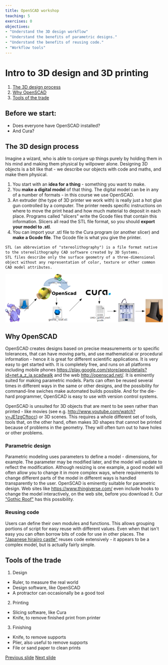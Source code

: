 ```yaml
---
title: OpenSCAD workshop
teaching: 5
exercises: 0
objectives:
- "Understand the 3D design workflow"
- "Understand the benefits of parametric designs."
- "Understand the benefits of reusing code."
- "Workflow tools"
---
```

# Intro to 3D design and 3D printing

1. [The 3D design process](#the-3d-design-process)
2. [Why OpenSCAD](#why-openscad)
3. [Tools of the trade](#tools-of-the-trade)

## Before we start:
- Does everyone have OpenSCAD installed?
- And Cura?

## The 3D design process
Imagine a wizard, who is able to conjure up things purely by holding them in his mind and making them physical by willpower alone. 
Designing 3D objects is a bit like that - we describe our objects with code and maths, and make them physical.

1. You start with an __idea for a thing__ - something you want to make.
2. You __make a digital model__ of that thing. The digital model can be in any of a number of formats - in this course we use OpenSCAD.
3. An extruder (the type of 3D printer we work with) is really just a hot glue gun controlled by a computer.
The printer needs specific instructions on where to move the print head and how much material to deposit in each place.
Programs called "slicers" write the Gcode files that contain this information.
Slicers all read the STL file format, so you should __export your model to .stl__.
4. You can import your .stl file to the Cura program (or another slicer) and __make a Gcode file__. The Gcode file is what you give the printer.

```
STL (an abbreviation of "stereolithography") is a file format native to the stereolithography CAD software created by 3D Systems.
STL files describe only the surface geometry of a three-dimensional object without any representation of color, texture or other common CAD model attributes.
```
![alt text](bilder/DesignProcess.png "The 3D Design chain")

## Why OpenSCAD
OpenSCAD creates designs based on precise measurements or to specific tolerances, that can have moving parts, and use mathematical or procedural information - hence it is great for different scientific applications.
It is very easy to get started with.
It is completely free, and runs on all platforms including mobile phones <https://play.google.com/store/apps/details?id=net.a_z_ia.scadwalk> and the web <http://openscad.net/>.
It is eminently suited for making parametric models. 
Parts can often be reused several times in different ways in the same or other designs, and the possibility for command-line swiches make automated builds possible.
And for the die-hard programmer, OpenSCAD is easy to use with version control systems.

OpenSCAD is unsuited for 3D objects that are ment to be seen rather than printed - like movies (see e.g. <http://www.youtube.com/watch?v=JE1zgCftocc>) or 3D scenes. 
This requires a whole different set of tools, tools that, on the other hand, often makes 3D shapes that cannot be printed because of problems in the geometry. 
They will often turn out to have holes or other problems.

### Parametric design

Parametric modeling uses parameters to define a model - dimensions, for example. 
The parameter may be modified later, and the model will update to reflect the modification. 
Although resizing is one example, a good model will often allow you to change it in more complex ways, 
where requirements to change  different parts of the model in different ways is handled transparently to the user. 
OpenSCAD is eminently suitable for parametric design. Web sites like <https://www.thingiverse.com/> even include hooks to change the model interactively, on the web site, before you download it. 
Our ["Gothic Roof"](https://www.thingiverse.com/thing:2693666) has this possibility. 

### Reusing code

Users can define their own modules and functions. 
This allows grouping portions of script for easy reuse with different values. 
Even when that isn't easy you can often borrow bits of code for use in other places. 
The ["Japanese hirajiro castle"](https://www.thingiverse.com/thing:16862) reuses code extensively - it appears to be a complex model, but is actually fairly simple. 

## Tools of the trade
1. Design
  * Ruler, to measure the real world
  * Design software, like OpenSCAD
  * A protractor can occasionally be a good tool
2. Printing
  * Slicing software, like Cura
  * Knife, to remove finished print from printer 
3. Finishing
  * Knife, to remove supports
  * Plier, also useful to remove  supports
  * File or sand paper to clean prints

[Previous slide](README.md)
[Next slide](02-3D-printing.md)
